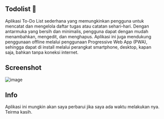 ## Todolist 📝

Aplikasi To-Do List sederhana yang memungkinkan pengguna untuk mencatat dan mengelola daftar tugas atau catatan sehari-hari. Dengan antarmuka yang bersih dan minimalis, pengguna dapat dengan mudah menambahkan, mengedit, dan menghapus. Aplikasi ini juga mendukung penggunaan offline melalui penggunaan Progressive Web App (PWA), sehingga dapat di install melalui perangkat smartphone, desktop, kapan saja, bahkan tanpa koneksi internet.

## Screenshot

![image](https://github.com/galihap76/todolist/assets/83481679/7389f205-7e0f-4a7e-922f-46a0c2019c15)

## Info

Aplikasi ini mungkin akan saya perbarui jika saya ada waktu melakukan nya. Teirma kasih.
